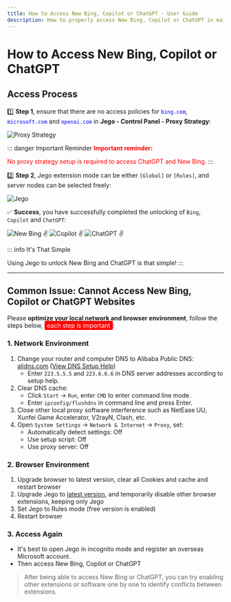 ```yaml
---
title: How to Access New Bing, Copilot or ChatGPT - User Guide
description: How to properly access New Bing, Copilot or ChatGPT in mainland China
---
```


# How to Access New Bing, Copilot or ChatGPT

## Access Process

1️⃣ **Step 1**, ensure that there are no access policies for <span style="color:blue;">`bing.com`</span>, <span style="color:blue;">`microsoft.com`</span> and <span style="color:blue;">`openai.com`</span> in **Jego - Control Panel - Proxy Strategy**:

<img src="/images/image_spaces_2FtaiByLw8cj0IZKJTlaiM_2Fuploads_2FP4697dXOzW45YZoWIk0T_2Fimage_3.png" alt="Proxy Strategy">

::: danger Important Reminder
<span style="color:red;">**Important reminder:**</span>

<span style="color:red;">No proxy strategy setup is required to access ChatGPT and New Bing.</span>
:::

2️⃣ **Step 2**, Jego extension mode can be either `[Global]` or `[Rules]`, and server nodes can be selected freely:

<img src="/images/image_spaces_2FtaiByLw8cj0IZKJTlaiM_2Fuploads_2FkeJOr6KeXyIxonlfJZdU_2Fimage_1.png" alt="Jego">

✅ **Success**, you have successfully completed the unlocking of `Bing`, `Copilot` and `ChatGPT`:

<img src="/images/image_spaces_2FtaiByLw8cj0IZKJTlaiM_2Fuploads_2F8xAkeKaPFvJCAt1MuBYf_2Fimage_2.png" alt="New Bing ✌">

<img src="/images/image_spaces_2FtaiByLw8cj0IZKJTlaiM_2Fuploads_2Fz7RH5pwBUDwrBQdsdvah_2Fimage_3.png" alt="Copilot ✌">

<img src="/images/image_spaces_2FtaiByLw8cj0IZKJTlaiM_2Fuploads_2F8oyNaJcc0tFJdbungX6t_2Fimage_1.png" alt="ChatGPT ✌">

::: info It's That Simple

Using Jego to unlock New Bing and ChatGPT is that simple!
:::

---

## Common Issue: Cannot Access New Bing, Copilot or ChatGPT Websites

Please **optimize your local network and browser environment**, follow the steps below, <span style="background-color:red; color:white; padding:2px 6px; border-radius:3px;">each step is important</span>:

### 1. Network Environment
1. Change your router and computer DNS to Alibaba Public DNS: [alidns.com](http://alidns.com/) ([View DNS Setup Help](https://www.alidns.com/knowledge?type=SETTING_DOCS#user_windows))
   * Enter `223.5.5.5` and `223.6.6.6` in DNS server addresses according to setup help.
2. Clear DNS cache:
   * Click `Start` -> `Run`, enter `CMD` to enter command line mode.
   * Enter `ipconfig/flushdns` in command line and press Enter.
3. Close other local proxy software interference such as NetEase UU, Xunfei Game Accelerator, V2rayN, Clash, etc.
4. Open `System Settings` -> `Network & Internet` -> `Proxy`, set:
   * Automatically detect settings: Off
   * Use setup script: Off
   * Use proxy server: Off

### 2. Browser Environment
1. Upgrade browser to latest version, clear all Cookies and cache and restart browser
2. Upgrade Jego to [latest version](/en/guide/keep-updated), and temporarily disable other browser extensions, keeping only Jego
3. Set Jego to Rules mode (free version is enabled)
4. Restart browser

### 3. Access Again
* It's best to open Jego in incognito mode and register an overseas Microsoft account.
* Then access New Bing, Copilot or ChatGPT

> After being able to access New Bing or ChatGPT, you can try enabling other extensions or software one by one to identify conflicts between extensions. 